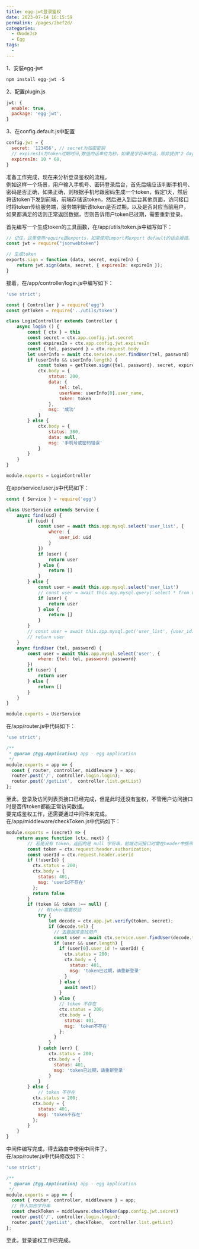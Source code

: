 ```yaml
---
title: egg-jwt登录鉴权
date: 2023-07-14 16:15:59
permalink: /pages/2bef2d/
categories:
  - 《NodeJs》
  - Egg
tags:
  - 
---
```

1、安装egg-jwt
```js
npm install egg-jwt -S
```
2、配置plugin.js
```js
jwt: {
  enable: true,
  package: 'egg-jwt',
}
```
3、在config.default.js中配置
```js
config.jwt = {
  secret: '123456', // secret为加密密钥
  // expiresIn为token过期时间,数值的话单位为秒，如果是字符串的话，除非提供"2 days", "10h", "7d"这种，否则单位为毫秒
  expiresIn: 10 * 60,  
}
```
准备工作完成，现在来分析登录鉴权的流程。<br>
例如这样一个场景，用户输入手机号、密码登录后台，首先后端应该判断手机号、密码是否正确，如果正确，则根据手机号跟密码生成一个token，假定1天，然后将该token下发到前端，前端存储该token，然后进入到后台其他页面，访问接口时将token传给服务端，服务端判断该token是否过期，以及是否对应当前用户，如果都满足的话则正常返回数据，否则告诉用户token已过期，需要重新登录。

首先编写一个生成token的工具函数，在/app/utils/token.js中编写如下：
```js
// 记住，这里使用require跟exports，如果使用import和export default的话会报错。
const jwt = require("jsonwebtoken")

// 生成token
exports.sign = function (data, secret, expireIn) {
	return jwt.sign(data, secret, { expiresIn: expireIn });
}
```
接着，在/app/controller/login.js中编写如下：
```js
'use strict';

const { Controller } = require('egg')
const getToken = require('../utils/token')

class LoginController extends Controller {
	async login () {
		const { ctx } = this
		const secret = ctx.app.config.jwt.secret
		const expiresIn = ctx.app.config.jwt.expiresIn
		const { tel, password } = ctx.request.body	
		let userInfo = await ctx.service.user.findUser(tel, password)
		if (userInfo && userInfo.length) {
			const token = getToken.sign({tel, password}, secret, expiresIn)
			ctx.body = {
				status: 200,
				data: {
					tel: tel,
					userName: userInfo[0].user_name,
					token: token
				},
				msg: '成功'
			}
		} else {
			ctx.body = {
				status: 300,
				data: null,
				msg: '手机号或密码错误'
			}
		}
	}
}

module.exports = LoginController
```
在app/service/user.js中代码如下：
```js
const { Service } = require('egg')

class UserService extends Service {
	async find(uid) {
		if (uid) {
			const user = await this.app.mysql.select('user_list', {
				where: {
					user_id: uid
				}
			})
			if (user) {
				return user
			} else {
				return []
			}
		} else {
			const user = await this.app.mysql.select('user_list')
			// const user = await this.app.mysql.query(`select * from user_list`)
			if (user) {
				return user
			} else {
				return []
			}
		}
		// const user = await this.app.mysql.get('user_list', {user_id: uid})
		// return user
	}
	async findUser (tel, password) {
		const user = await this.app.mysql.select('user', {
			where: {tel: tel, password: password}
		})
		if (user) {
			return user
		} else {
			return []
		}
	}
}

module.exports = UserService
```
在/app/router.js中代码如下：
```js
'use strict';

/**
 * @param {Egg.Application} app - egg application
 */
module.exports = app => {
  const { router, controller, middleware } = app;
  router.post('/', controller.login.login);
  router.post('/getList',  controller.list.getList)
};
```

至此，登录及访问列表页接口已经完成，但是此时还没有鉴权，不管用户访问接口时是否传token都能正常访问数据。<br>
要完成鉴权工作，还需要通过中间件来完成。<br>
在/app/middleware/checkToken.js中代码如下：
```js
module.exports = (secret) => {
	return async function (ctx, next) {
		// 若是没有 token，返回的是 null 字符串，前端访问接口时需在header中携带token和userid
		const token = ctx.request.header.authorization;
		const userId = ctx.request.header.userid
		if (!userId) {
		  ctx.status = 200;
		  ctx.body = {
		    status: 401,
		    msg: 'userId不存在'
		  };
		  return false
		}
		if (token && token !== null) {
			// 有token需要校验
			try {
				let decode = ctx.app.jwt.verify(token, secret);
				if (decode.tel) {
				  // 去数据库查找用户
				  const user = await ctx.service.user.findUser(decode.tel, decode.password)
				  if (user && user.length) {
				    if (user[0].user_id != userId) {
				      ctx.status = 200;
				      ctx.body = {
				        status: 401,
				        msg: 'token已过期，请重新登录'
				      }
				    } else {
				      await next()
				    }
				  } else {
				    // token 不存在
				    ctx.status = 200;
				    ctx.body = {
				      status: 401,
				      msg: 'token不存在'
				    };
				  }
				}
			} catch (err) {
				ctx.status = 200;
				ctx.body = {
				  status: 401,
				  msg: 'token已过期，请重新登录'
				}
			}
		} else {
			// token 不存在
		  ctx.status = 200;
		  ctx.body = {
		    status: 401,
		    msg: 'token不存在'
		  };
		}
	}
}
```
中间件编写完成，得去路由中使用中间件了。<br>
在/app/router.js中代码修改如下：
```js
'use strict';

/**
 * @param {Egg.Application} app - egg application
 */
module.exports = app => {
  const { router, controller, middleware } = app;
  // 传入加密字符串
  const checkToken = middleware.checkToken(app.config.jwt.secret)
  router.post('/', controller.login.login);
  router.post('/getList', checkToken,  controller.list.getList)
};
```
至此，登录鉴权工作已完成。

<!-- |  表头   | 表头  |
|  ----  | ----  |
| 单元格  | 单元格 |
| 单元格  | 单元格 |


| 姓名 | 年龄 |
| :---: | :---: |
| 张三 | 28 | -->
